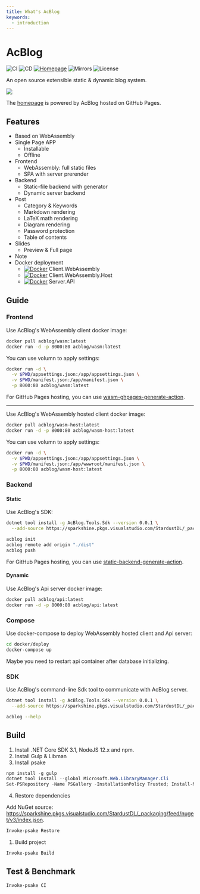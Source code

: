 ```yaml
---
title: What's AcBlog
keywords:
  - introduction
---
```


# AcBlog

![CI](https://github.com/acblog/acblog/workflows/CI/badge.svg) ![CD](https://github.com/acblog/acblog/workflows/CD/badge.svg) [![Homepage](https://img.shields.io/github/workflow/status/acblog/acblog.github.io/Deploy/src?label=homepage)](https://github.com/acblog/acblog.github.io) ![Mirrors](https://img.shields.io/github/workflow/status/acblog/mirrors/Mirror/master?label=mirrors) ![License](https://img.shields.io/github/license/acblog/acblog.svg)

An open source extensible static & dynamic blog system.

![](https://repository-images.githubusercontent.com/259549650/50d50d00-9073-11ea-8e72-0d3f1d3a7d8c)

The [homepage](https://acblog.github.io) is powered by AcBlog hosted on GitHub Pages.

## Features

- Based on WebAssembly
- Single Page APP
  - Installable
  - Offline
- Frontend
  - WebAssembly: full static files
  - SPA with server prerender
- Backend
  - Static-file backend with generator
  - Dynamic server backend
- Post
  - Category & Keywords
  - Markdown rendering
  - LaTeX math rendering
  - Diagram rendering
  - Password protection
  - Table of contents
- Slides
  - Preview & Full page
- Note
- Docker deployment
  - [![Docker](https://img.shields.io/docker/pulls/acblog/wasm.svg)](https://hub.docker.com/r/acblog/wasm) Client.WebAssembly
  - [![Docker](https://img.shields.io/docker/pulls/acblog/wasm-host.svg)](https://hub.docker.com/r/acblog/wasm-host) Client.WebAssembly.Host
  - [![Docker](https://img.shields.io/docker/pulls/acblog/api.svg)](https://hub.docker.com/r/acblog/api) Server.API

## Guide

### Frontend

Use AcBlog's WebAssembly client docker image:

```sh
docker pull acblog/wasm:latest
docker run -d -p 8000:80 acblog/wasm:latest
```

You can use volumn to apply settings:

```sh
docker run -d \
  -v $PWD/appsettings.json:/app/appsettings.json \
  -v $PWD/manifest.json:/app/manifest.json \
  -p 8000:80 acblog/wasm:latest
```

For GitHub Pages hosting, you can use [wasm-ghpages-generate-action](https://github.com/acblog/wasm-ghpages-generate-action).

---

Use AcBlog's WebAssembly hosted client docker image:

```sh
docker pull acblog/wasm-host:latest
docker run -d -p 8000:80 acblog/wasm-host:latest
```

You can use volumn to apply settings:

```sh
docker run -d \
  -v $PWD/appsettings.json:/app/appsettings.json \
  -v $PWD/manifest.json:/app/wwwroot/manifest.json \
  -p 8000:80 acblog/wasm-host:latest
```

### Backend

#### Static

Use AcBlog's SDK:

```sh
dotnet tool install -g AcBlog.Tools.Sdk --version 0.0.1 \
  --add-source https://sparkshine.pkgs.visualstudio.com/StardustDL/_packaging/feed/nuget/v3/index.json

acblog init
acblog remote add origin "./dist"
acblog push
```

For GitHub Pages hosting, you can use [static-backend-generate-action](https://github.com/acblog/static-backend-generate-action).

#### Dynamic

Use AcBlog's Api server docker image:

```sh
docker pull acblog/api:latest
docker run -d -p 8000:80 acblog/api:latest
```

### Compose

Use docker-compose to deploy WebAssembly hosted client and Api server:

```sh
cd docker/deploy
docker-compose up
```

Maybe you need to restart api container after database initializing.

### SDK

Use AcBlog's command-line Sdk tool to communicate with AcBlog server.

```sh
dotnet tool install -g AcBlog.Tools.Sdk --version 0.0.1 \
  --add-source https://sparkshine.pkgs.visualstudio.com/StardustDL/_packaging/feed/nuget/v3/index.json

acblog --help
```

## Build

1. Install .NET Core SDK 3.1, NodeJS 12.x and npm.
2. Install Gulp & Libman
3. Install psake

```ps1
npm install -g gulp
dotnet tool install --global Microsoft.Web.LibraryManager.Cli
Set-PSRepository -Name PSGallery -InstallationPolicy Trusted; Install-Module -Name psake
```

4. Restore dependencies

Add NuGet source: https://sparkshine.pkgs.visualstudio.com/StardustDL/_packaging/feed/nuget/v3/index.json.

```ps1
Invoke-psake Restore
```

1. Build project

```ps1
Invoke-psake Build
```

## Test & Benchmark

```sh
Invoke-psake CI
```
